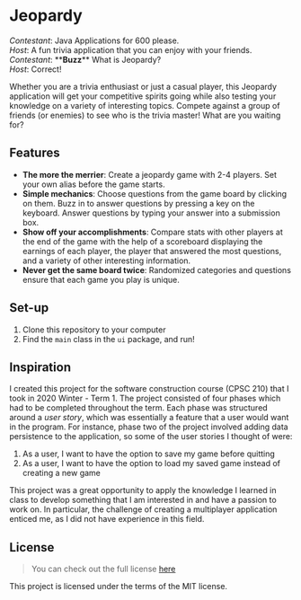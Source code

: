 # Jeopardy

*Contestant*: Java Applications for 600 please.  
*Host*: A fun trivia application that you can enjoy with your friends.  
*Contestant*: \*\***Buzz**\*\* What is Jeopardy?  
*Host*: Correct! 

Whether you are a trivia enthusiast or just a casual player, this Jeopardy application will get your competitive spirits 
going while also testing your knowledge on a variety of interesting topics. Compete against a group of friends 
(or enemies) to see who is the trivia master! What are you waiting for? 

## Features
- **The more the merrier**: Create a jeopardy game with 2-4 players. Set your own alias before the game starts.
- **Simple mechanics**: Choose questions from the game board by clicking on them. Buzz in to answer questions by 
pressing a key on the keyboard. Answer questions by typing your answer into a submission box.
- **Show off your accomplishments**: Compare stats with other players at the end of the game with the help of a 
scoreboard displaying the earnings of each player, the player that answered the most questions, and a variety of other 
interesting information.
- **Never get the same board twice**: Randomized categories and questions ensure that each game you play is unique.

## Set-up
1. Clone this repository to your computer
2. Find the `main` class in the `ui` package, and run!

## Inspiration
I created this project for the software construction course (CPSC 210) that I took in 2020 Winter - Term 1. The project
consisted of four phases which had to be completed throughout the term. Each phase was structured around a *user story*,
which was essentially a feature that a user would want in the program. For instance, phase two of the project involved
adding data persistence to the application, so some of the user stories I thought of were: 

1. As a user, I want to have the option to save my game before quitting
2. As a user, I want to have the option to load my saved game instead of creating a new game

This project was a great opportunity to apply the knowledge I learned in class to develop something that I am interested
in and have a passion to work on. In particular, the challenge of creating a multiplayer application enticed me, as I 
did not have experience in this field.

## License
> You can check out the full license [here](https://github.com/TylerWon/jeopardy/blob/master/LICENSE)

This project is licensed under the terms of the MIT license. 

 
